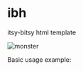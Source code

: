 # ibh
itsy-bitsy html template

![monster](https://user-images.githubusercontent.com/5373500/209004813-5e598cda-ef08-4fba-b82c-552d226c3566.png)

Basic usage example:


